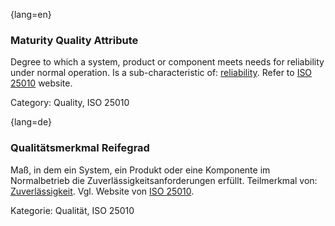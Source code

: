 {lang=en}
### Maturity Quality Attribute
Degree to which a system, product or component meets needs for reliability under normal operation.
Is a sub-characteristic of: [reliability](#term-reliability-quality-attribute).
Refer to [ISO 25010](http://iso25000.com/index.php/en/iso-25000-standards/iso-25010) website.

Category: Quality, ISO 25010

{lang=de}
### Qualitätsmerkmal Reifegrad

Maß, in dem ein System, ein Produkt oder eine Komponente im
Normalbetrieb die Zuverlässigkeitsanforderungen erfüllt. Teilmerkmal
von: [Zuverlässigkeit](#term-reliability-quality-attribute). Vgl. Website von [ISO
25010](http://iso25000.com/index.php/en/iso-25000-standards/iso-25010).

Kategorie: Qualität, ISO 25010

